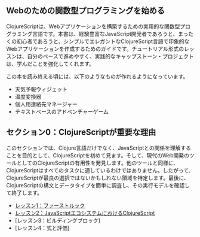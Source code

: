 ## Webのための関数型プログラミングを始める

ClojureScriptは、Webアプリケーションを構築するための実用的な関数型プログラミング言語です。本書は、経験豊富なJavaScript開発者であろうと、まったくの初心者であろうと、シンプルでエレガントなClojureScript言語で印象的なWebアプリケーションを作成するためのガイドです。チュートリアル形式のレッスンは、自分のペースで進めやすく、実践的なキャップストーン・プロジェクトは、学んだことを強化してくれます。

この本を読み終える頃には、以下のようなものが作れるようになっています。

- 天気予報ウィジェット
- 温度変換器
- 個人用連絡先マネージャー
- テキストベースのアドベンチャーゲーム

## セクション0：ClojureScriptが重要な理由

このセクションでは、Clojure言語だけでなく、JavaScriptとの関係を理解することを目的として、ClojureScriptを初めて見ます。そして、現代のWeb開発のツールとしてのClojureScriptの有用性を発見します。他のツールと同様に、ClojureScriptはすべてのタスクに適しているわけではありません。したがって、ClojureScriptが最良の選択ではないかもしれない領域を特定します。最後に、ClojureScriptの構文とデータタイプを簡単に調査し、その実行モデルを確認して終了します。

- [レッスン1：ファーストルック](000_01.md)
- [レッスン2：JavaScriptエコシステムにおけるClojureScript](000_02.md)
- [レッスン3：ビルディングブロック]
- [レッスン4：式と評価]